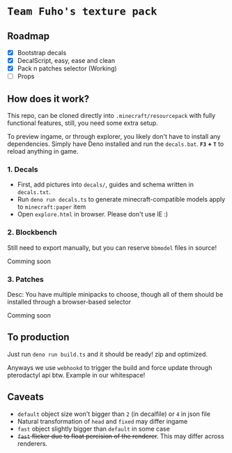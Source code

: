 # `Team Fuho's texture pack`

## Roadmap

- [x] Bootstrap decals
- [x] DecalScript, easy, ease and clean
- [x] Pack n patches selector (Working)
- [ ] Props

## How does it work?

This repo, can be cloned directly into `.minecraft/resourcepack` with fully
functional features, still, you need some extra setup.

To preview ingame, or through explorer, you likely don't have to install any
dependencies. Simply have Deno installed and run the `decals.bat`. **`F3` +
`T`** to reload anything in game.

### 1. Decals

- First, add pictures into `decals/`, guides and schema written in `decals.txt`.
- Run `deno run decals.ts` to generate minecraft-compatible models apply to
  `minecraft:paper` item
- Open `explore.html` in browser. Please don't use IE :)

### 2. Blockbench

Still need to export manually, but you can reserve `bbmodel` files in source!

Comming soon

### 3. Patches

Desc: You have multiple minipacks to choose, though all of them should be
installed through a browser-based selector

Comming soon

## To production

Just run `deno run build.ts` and it should be ready! zip and optimized.

Anyways we use `webhookd` to trigger the build and force update through
pterodactyl api btw. Example in our whitespace!

## Caveats

- `default` object size won't bigger than `2` (in decalfile) or `4` in json file
- Natural transformation of `head` and `fixed` may differ ingame
- `fast` object slightly bigger than `default` in some case
- ~~`fast` flicker due to float percision of the renderer~~. This may differ
  across renderers.
